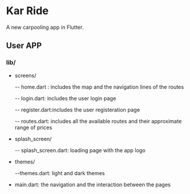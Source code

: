 # Kar Ride

A new carpooling app in Flutter.

## User APP

### lib/

- screens/

    -- home.dart : includes the map and the navigation lines of the routes
    
    -- login.dart: includes the user login page
    
    -- register.dart:includes the user registeration page

    -- routes.dart: includes all the available routes and their approximate range of prices

- splash_screen/

    -- splash_screen.dart: loading page with the app logo

- themes/

    --themes.dart: light and dark themes

- main.dart: the navigation and the interaction between the pages 

